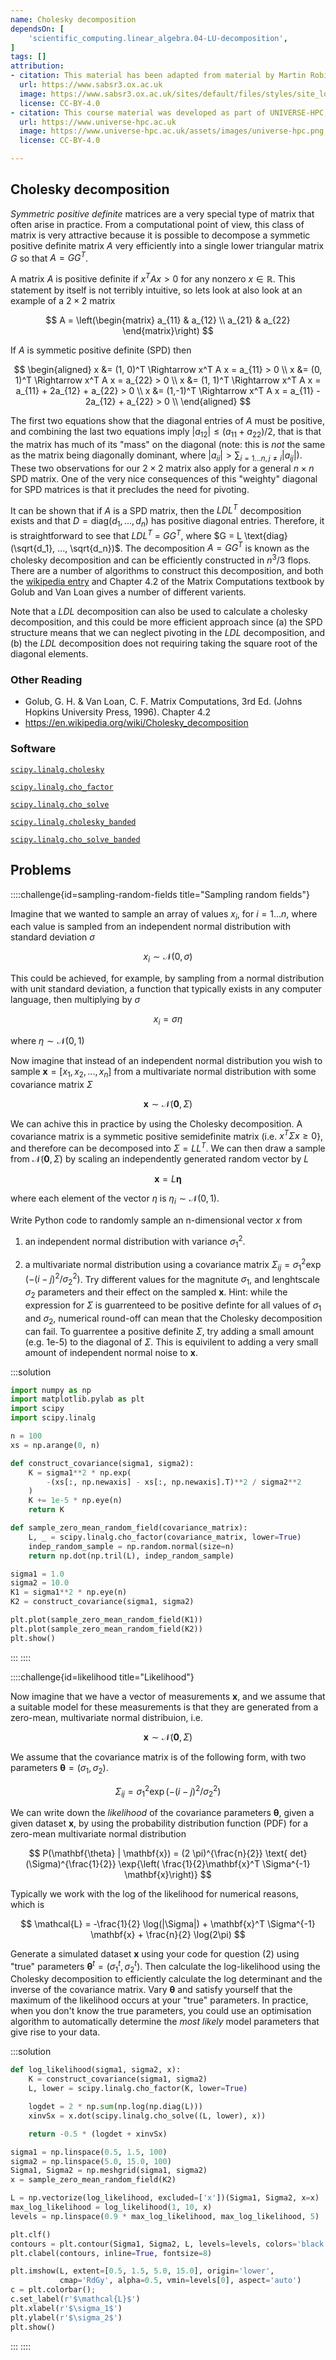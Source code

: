 ```yaml
---
name: Cholesky decomposition
dependsOn: [
    'scientific_computing.linear_algebra.04-LU-decomposition',
]
tags: []
attribution: 
- citation: This material has been adapted from material by Martin Robinson from the "Scientific Computing" module of the SABS R³ Center for Doctoral Training.
  url: https://www.sabsr3.ox.ac.uk
  image: https://www.sabsr3.ox.ac.uk/sites/default/files/styles/site_logo/public/styles/site_logo/public/sabsr3/site-logo/sabs_r3_cdt_logo_v3_111x109.png
  license: CC-BY-4.0
- citation: This course material was developed as part of UNIVERSE-HPC, which is funded through the SPF ExCALIBUR programme under grant number EP/W035731/1 
  url: https://www.universe-hpc.ac.uk
  image: https://www.universe-hpc.ac.uk/assets/images/universe-hpc.png
  license: CC-BY-4.0

---
```


## Cholesky decomposition

*Symmetric positive definite* matrices are a very special type of matrix that often
arise in practice. From a computational point of view, this class of matrix is very
attractive because it is possible to decompose a symmetic positive definite matrix $A$
very efficiently into a single lower triangular matrix $G$ so that $A = GG^T$.

A matrix $A$ is positive definite if $x^T A x > 0$  for any nonzero $x \in \mathbb{R}$.
This statement by itself is not terribly intuitive, so lets look at also look at an
example of a $2 \times 2$ matrix

$$
A = \left(\begin{matrix}
a_{11} & a_{12} \\
a_{21} & a_{22}
\end{matrix}\right)
$$

If $A$ is symmetic positive definite (SPD) then

$$
\begin{aligned}
x &= (1, 0)^T \Rightarrow x^T A x = a_{11} > 0 \\
x &= (0, 1)^T \Rightarrow x^T A x = a_{22} > 0 \\
x &= (1, 1)^T \Rightarrow x^T A x = a_{11} + 2a_{12} + a_{22} > 0 \\
x &= (1,-1)^T \Rightarrow x^T A x = a_{11} - 2a_{12} + a_{22} > 0 \\
\end{aligned}
$$

The first two equations show that the diagonal entries of $A$ must be positive, and
combining the last two equations imply $|a_{12}| \le (a_{11} + a_{22}) / 2$, that is
that the matrix has much of its "mass" on the diagonal (note: this is *not* the same as
the matrix being diagonally dominant, where $|a_{ii}| > \sum_{i=1...n,j \ne i}
|a_{ij}|$). These two observations for our $2 \times 2$ matrix also apply for a general
$n \times n$ SPD matrix. One of the very nice consequences of this "weighty" diagonal
for SPD matrices is that it precludes the need for pivoting.

It can be shown that if $A$ is a SPD matrix, then the $LDL^T$ decomposition exists and
that $D = \text{diag}(d_1, ..., d_n)$ has positive diagonal entries. Therefore, it is
straightforward to see that $LDL^T$ = $GG^T$, where $G = L \text{diag}(\sqrt{d_1}, ...,
\sqrt{d_n})$. The decomposition $A = GG^T$ is known as the cholesky decomposition and
can be efficiently constructed in $n^3 / 3$ flops. There are a number of algorithms to
construct this decomposition, and both the [wikipedia
entry](https://en.wikipedia.org/wiki/Cholesky_decomposition) and Chapter 4.2 of the
Matrix Computations textbook by Golub and Van Loan gives a number of different varients.

Note that a $LDL$ decomposition can also be used to calculate a cholesky decomposition,
and this could be more efficient approach since (a) the SPD structure means that we can
neglect pivoting in the $LDL$ decomposition, and (b) the $LDL$ decomposition does not
requiring taking the square root of the diagonal elements.

### Other Reading

- Golub, G. H. & Van Loan, C. F. Matrix Computations, 3rd Ed. (Johns Hopkins University
  Press, 1996). Chapter 4.2
- <https://en.wikipedia.org/wiki/Cholesky_decomposition>

### Software

[`scipy.linalg.cholesky`](https://docs.scipy.org/doc/scipy/reference/generated/scipy.linalg.cholesky.html)

[`scipy.linalg.cho_factor`](https://docs.scipy.org/doc/scipy/reference/generated/scipy.linalg.cho_factor.html)

[`scipy.linalg.cho_solve`](https://docs.scipy.org/doc/scipy/reference/generated/scipy.linalg.cho_solve.html)

[`scipy.linalg.cholesky_banded`](https://docs.scipy.org/doc/scipy/reference/generated/scipy.linalg.cholesky_banded.html)

[`scipy.linalg.cho_solve_banded`](https://docs.scipy.org/doc/scipy/reference/generated/scipy.linalg.cho_solve_banded.html)

## Problems

::::challenge{id=sampling-random-fields title="Sampling random fields"}

Imagine that we wanted to sample an array of values $x_i$, for $i = 1...n$, where each
value is sampled from an independent normal distribution with standard deviation
$\sigma$

$$
x_i \sim \mathcal{N}(0, \sigma)
$$

This could be achieved, for example, by sampling from a normal distribution with unit
standard deviation, a function that typically exists in any computer language, then
multiplying by $\sigma$

$$
x_i = \sigma \eta
$$

where $\eta \sim \mathcal{N}(0, 1)$

Now imagine that instead of an independent normal distribution you wish to sample
$\mathbf{x} = [x_1, x_2, ..., x_n]$ from a multivariate normal distribution with some
covariance matrix $\Sigma$

$$
\mathbf{x} \sim \mathcal{N}(\mathbf{0}, \Sigma)
$$

We can achive this in practice by using the Cholesky decomposition. A covariance
matrix is a symmetic positive semidefinite matrix (i.e. $x^T \Sigma x \ge 0$}, and
therefore can be decomposed into  $\Sigma = LL^T$. We can then draw a sample from
$\mathcal{N}(\mathbf{0}, \Sigma)$ by scaling an independently generated random vector
by $L$

$$
\mathbf{x} = L \mathbf{\eta}
$$

where each element of the vector $\eta$ is $\eta_i \sim \mathcal{N}(0, 1)$.

Write Python code to randomly sample an n-dimensional vector $x$ from

1. an independent normal distribution with variance $\sigma_1^2$.

2. a multivariate normal distribution using a covariance matrix $\Sigma_{ij} =
   \sigma_1^2 \exp{(-(i- j)^2 / \sigma_2^2)}$. Try different values for the magnitute
   $\sigma_1$, and lenghtscale $\sigma_2$ parameters and their effect on the sampled
   $\mathbf{x}$. Hint: while the expression for $\Sigma$ is guarrenteed to be positive
   definte for all values of $\sigma_1$ and $\sigma_2$, numerical round-off can mean
   that the Cholesky decomposition can fail. To guarrentee a positive definite
   $\Sigma$, try adding a small amount (e.g. 1e-5) to the diagonal of $\Sigma$. This
   is equivilent to adding a very small amount of independent normal noise to
   $\mathbf{x}$.

:::solution

```python
import numpy as np
import matplotlib.pylab as plt
import scipy
import scipy.linalg

n = 100
xs = np.arange(0, n)

def construct_covariance(sigma1, sigma2):
    K = sigma1**2 * np.exp(
        -(xs[:, np.newaxis] - xs[:, np.newaxis].T)**2 / sigma2**2
    )
    K += 1e-5 * np.eye(n)
    return K

def sample_zero_mean_random_field(covariance_matrix):
    L, _ = scipy.linalg.cho_factor(covariance_matrix, lower=True)
    indep_random_sample = np.random.normal(size=n)
    return np.dot(np.tril(L), indep_random_sample)

sigma1 = 1.0
sigma2 = 10.0
K1 = sigma1**2 * np.eye(n)
K2 = construct_covariance(sigma1, sigma2)

plt.plot(sample_zero_mean_random_field(K1))
plt.plot(sample_zero_mean_random_field(K2))
plt.show()
```

:::
::::

::::challenge{id=likelihood title="Likelihood"}

Now imagine that we have a vector of measurements $\mathbf{x}$, and we assume that a
suitable model for these measurements is that they are generated from a zero-mean,
multivariate normal distribuion, i.e.

$$
\mathbf{x} \sim \mathcal{N}(\mathbf{0}, \Sigma)
$$

We assume that the covariance matrix is of the following form, with two parameters
$\mathbf{\theta} = (\sigma_1, \sigma_2)$.

$$
\Sigma_{ij} = \sigma_1^2 \exp{(-(i- j)^2/ \sigma_2^2)}
$$

We can write down the *likelihood* of the covariance parameters $\mathbf{\theta}$, given
a given dataset $\mathbf{x}$, by using the probability distribution function (PDF) for a
zero-mean multivariate normal distribution

$$
P(\mathbf{\theta} | \mathbf{x}) = (2 \pi)^{\frac{n}{2}} \text{
det}(\Sigma)^{\frac{1}{2}} \exp{\left( \frac{1}{2}\mathbf{x}^T \Sigma^{-1}
\mathbf{x}\right)}
$$

Typically we work with the log of the likelihood for numerical reasons, which is

$$
\mathcal{L} = -\frac{1}{2} \log(|\Sigma|) + \mathbf{x}^T \Sigma^{-1} \mathbf{x} +
\frac{n}{2} \log(2\pi)
$$

Generate a simulated dataset $\mathbf{x}$ using your code for question (2) using
"true" parameters $\mathbf{\theta}^t = (\sigma^t_1, \sigma^t_2)$. Then calculate
the log-likelihood using the Cholesky decomposition to efficiently calculate the
log determinant and the inverse of the covariance matrix. Vary $\mathbf{\theta}$
and satisfy yourself that the maximum of the likelihood occurs at your "true"
parameters. In practice, when you don't know the true parameters, you could use an
optimisation algorithm to automatically determine the *most likely* model
parameters that give rise to your data.

:::solution

```python
def log_likelihood(sigma1, sigma2, x):
    K = construct_covariance(sigma1, sigma2)
    L, lower = scipy.linalg.cho_factor(K, lower=True)

    logdet = 2 * np.sum(np.log(np.diag(L)))
    xinvSx = x.dot(scipy.linalg.cho_solve((L, lower), x))

    return -0.5 * (logdet + xinvSx)

sigma1 = np.linspace(0.5, 1.5, 100)
sigma2 = np.linspace(5.0, 15.0, 100)
Sigma1, Sigma2 = np.meshgrid(sigma1, sigma2)
x = sample_zero_mean_random_field(K2)

L = np.vectorize(log_likelihood, excluded=['x'])(Sigma1, Sigma2, x=x)
max_log_likelihood = log_likelihood(1, 10, x)
levels = np.linspace(0.9 * max_log_likelihood, max_log_likelihood, 5)

plt.clf()
contours = plt.contour(Sigma1, Sigma2, L, levels=levels, colors='black')
plt.clabel(contours, inline=True, fontsize=8)

plt.imshow(L, extent=[0.5, 1.5, 5.0, 15.0], origin='lower',
           cmap='RdGy', alpha=0.5, vmin=levels[0], aspect='auto')
c = plt.colorbar();
c.set_label(r'$\mathcal{L}$')
plt.xlabel(r'$\sigma_1$')
plt.ylabel(r'$\sigma_2$')
plt.show()
```

:::
::::
